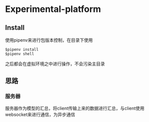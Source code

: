 # Experimental-platform
## Install

使用pipenv来进行包版本控制，在目录下使用

```shell
$pipenv install
$pipenv shell
```

之后都会在虚拟环境之中进行操作，不会污染主目录

## 思路

### 服务器

服务器作为模型的汇总，将client传输上来的数据进行汇总，与client使用websocket来进行通信，为异步通信

